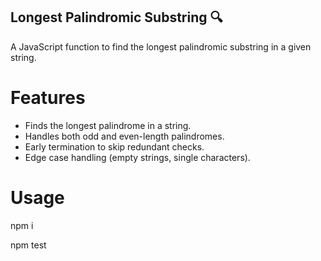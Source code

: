 ## Longest Palindromic Substring 🔍

A JavaScript function to find the longest palindromic substring in a given string.

# Features

- Finds the longest palindrome in a string.
- Handles both odd and even-length palindromes.
- Early termination to skip redundant checks.
- Edge case handling (empty strings, single characters).

# Usage

npm i

npm test
